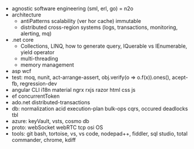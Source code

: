 * agnostic software engineering (sml, erl, go) = n2o
* architecture
  * antiPatterns scalability (ver hor cache) immutable
  * distributed cross-region systems (logs, transactions, monitoring, alerting, mq)
* .net core
  * Collections, LINQ, how to generate query, IQuerable vs IEnumerable, yield operator
  * multi-threading
  * memory management
* asp wcf
* test: moq, nunit, act-arrange-assert, obj.verify(o => o.f(x)).ones(), acept-fb, regression-dev
* angular CLI i18n material ngrx rxjs razor html css js
* ef concurrentToken
* ado.net distributed-transactions
* db: normalization acid execution-plan bulk-ops cqrs, occured deadlocks tbl
* azure: keyVault, vsts, cosmo db
* proto: webSocket webRTC tcp osi OS
* tools: git bash, tortoise, vs, vs code, nodepad++, fiddler, sql studio, total commander, chrome, kdiff

